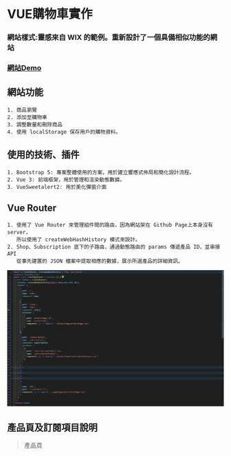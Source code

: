 # VUE購物車實作
### 網站樣式:靈感來自 WIX 的範例。重新設計了一個具備相似功能的網站
### [網站Demo](https://i-fishball-i.github.io/vue-training/)
## 網站功能
```
1. 商品瀏覽
2. 添加至購物車
3. 調整數量和刪除商品 
4. 使用 localStorage 保存用戶的購物資料。
```
## 使用的技術、插件
```
1. Bootstrap 5: 專案整體使用的方案，用於建立響應式佈局和簡化設計流程。
2. Vue 3: 前端框架，用於管理和渲染動態數據。
3. VueSweetalert2: 用於美化彈窗介面
```
## Vue Router
```
1. 使用了 Vue Router 來管理組件間的路由，因為網站架在 Github Page上本身沒有 server，
   所以使用了 createWebHashHistory 模式來設計。
2. Shop、Subscription 底下的子路由，通過動態路由的 params 傳遞產品 ID，並串接 API 
   從事先建置的 JSON 檔案中提取相應的數據，展示所選產品的詳細資訊。
```
![Router設計](./public/router.png)

## 產品頁及訂閱項目說明
>產品頁 <script>
```
1. fetch 串接API從本地 JSON 文件中提取產品數據，並利用路由參數中的 id 來找到符合的產品，動態顯示資料。
2. watch 來接聽route的變化，發生變化時時時的更改顯示的產品內容。
3. addCartHandler 這函數會紀錄使用者所購買的物品、數量，並將數據透過pinia的方式來管理購物車的資料、狀態。
```
![產品頁script](./public/product.png)
>產品頁 <template>
```
1. fetch 串接API從本地 JSON 文件中提取產品數據再用for迴圈來渲染每筆產品在畫面
2. transition、router-link、router-view當在商店點選產品時會將產品的ID傳入產品頁顯示畫面，
   再使用transition讓畫面平滑的過度，
```
![產品頁template](./public/shop.png)
>產品訂閱項
```
1. 產品訂閱因為使用的option的選擇方式，多了正則的使用篩選文字裡所需的特定文字。
```
![產品訂閱正則](./public/reg.png)
## Vue Pinia
>狀態管理
```
1. 儲存當前購物車的資料
2. 控制購物車的顯示狀態
3. 記錄當前觸發購物車的來源
```
>功能說明
```
1. toggleCart 用來切換購物車的顯示與否，並在不同來源時關閉上一個，以免重複開啟
2. addToCart 將使用者按下加入購物車時，將資料暫時存放置localStorage
3. deleteItem 則是移除產品時能將所選的產品從localStorage裡移除
```
![Pinia設計](./public/pinia.png)
